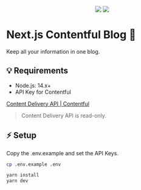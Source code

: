 <p align="center">
  <img src="https://img.shields.io/badge/PRS-Welcome-7D83FD" />

  <img src="https://img.shields.io/badge/LICENSE-MIT-7D83FD" />
</p>

# Next.js Contentful Blog 💍

Keep all your information in one blog.

## 💡 Requirements

- Node.js: 14.x+
- API Key for Contentful

[Content Delivery API | Contentful](https://www.contentful.com/developers/docs/references/content-delivery-api/)

> Content Delivery API is read-only.

## ⚡️ Setup

Copy the .env.example and set the API Keys.

```bash
cp .env.example .env
```

```bash
yarn install
yarn dev
```
